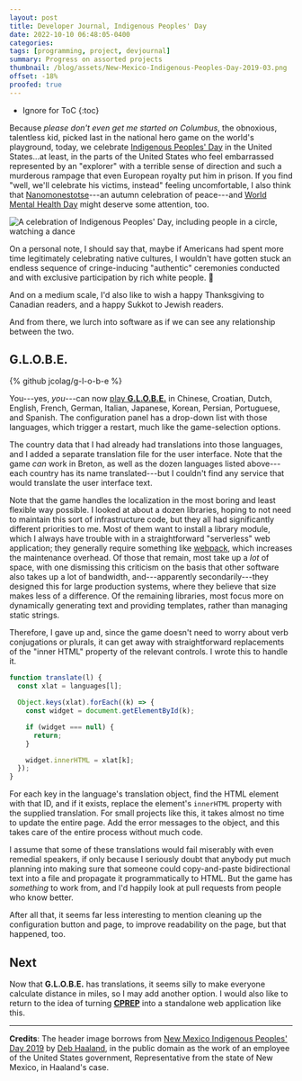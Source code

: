 ```yaml
---
layout: post
title: Developer Journal, Indigenous Peoples' Day
date: 2022-10-10 06:48:05-0400
categories:
tags: [programming, project, devjournal]
summary: Progress on assorted projects
thumbnail: /blog/assets/New-Mexico-Indigenous-Peoples-Day-2019-03.png
offset: -18%
proofed: true
---
```


* Ignore for ToC
{:toc}

Because *please don't even get me started on Columbus*, the obnoxious, talentless kid, picked last in the national hero game on the world's playground, today, we celebrate [Indigenous Peoples' Day](https://en.wikipedia.org/wiki/Indigenous_Peoples%27_Day) in the United States...at least, in the parts of the United States who feel embarrassed represented by an "explorer" with a terrible sense of direction and such a murderous rampage that even European royalty put him in prison.  If you find "well, we'll celebrate his victims, instead" feeling uncomfortable, I also think that [Nanomonestotse](https://en.wikipedia.org/wiki/Nanomonestotse)---an autumn celebration of peace---and [World Mental Health Day](https://en.wikipedia.org/wiki/World_Mental_Health_Day) might deserve some attention, too.

![A celebration of Indigenous Peoples' Day, including people in a circle, watching a dance](/blog/assets/New-Mexico-Indigenous-Peoples-Day-2019-03.png "If white people had participated in this in the '90s, I can promise that they'd all go home focused on the grass-less circle and arguing about crop circles...")

On a personal note, I should say that, maybe if Americans had spent more time legitimately celebrating native cultures, I wouldn't have gotten stuck an endless sequence of cringe-inducing "authentic" ceremonies conducted and with exclusive participation by rich white people. 😬

And on a medium scale, I'd also like to wish a happy Thanksgiving to Canadian readers, and a happy Sukkot to Jewish readers.

And from there, we lurch into software as if we can see any relationship between the two.

## G.L.O.B.E.

{% github jcolag/g-l-o-b-e %}

You---yes, *you*---can now [play **G.L.O.B.E.**](https://jcolag.github.io/g-l-o-b-e/) in Chinese, Croatian, Dutch, English, French, German, Italian, Japanese, Korean, Persian, Portuguese, and Spanish.  The configuration panel has a drop-down list with those languages, which trigger a restart, much like the game-selection options.

The country data that I had already had translations into those languages, and I added a separate translation file for the user interface.  Note that the game *can* work in Breton, as well as the dozen languages listed above---each country has its name translated---but I couldn't find any service that would translate the user interface text.

Note that the game handles the localization in the most boring and least flexible way possible.  I looked at about a dozen libraries, hoping to not need to maintain this sort of infrastructure code, but they all had significantly different priorities to me.  Most of them want to install a library module, which I always have trouble with in a straightforward "serverless" web application; they generally require something like [webpack](https://webpack.js.org/), which increases the maintenance overhead.  Of those that remain, most take up a *lot* of space, with one dismissing this criticism on the basis that other software also takes up a lot of bandwidth, and---apparently secondarily---they designed this for large production systems, where they believe that size makes less of a difference.  Of the remaining libraries, most focus more on dynamically generating text and providing templates, rather than managing static strings.

Therefore, I gave up and, since the game doesn't need to worry about verb conjugations or plurals, it can get away with straightforward replacements of the "inner HTML" property of the relevant controls.  I wrote this to handle it.

```javascript
function translate(l) {
  const xlat = languages[l];

  Object.keys(xlat).forEach((k) => {
    const widget = document.getElementById(k);

    if (widget === null) {
      return;
    }

    widget.innerHTML = xlat[k];
  });
}
```

For each key in the language's translation object, find the HTML element with that ID, and if it exists, replace the element's `innerHTML` property with the supplied translation.  For small projects like this, it takes almost no time to update the entire page.  Add the error messages to the object, and this takes care of the entire process without much code.

I assume that some of these translations would fail miserably with even remedial speakers, if only because I seriously doubt that anybody put much planning into making sure that someone could copy-and-paste bidirectional text into a file and propagate it programmatically to HTML.  But the game has *something* to work from, and I'd happily look at pull requests from people who know better.

After all that, it seems far less interesting to mention cleaning up the configuration button and page, to improve readability on the page, but that happened, too.

## Next

Now that **G.L.O.B.E.** has translations, it seems silly to make everyone calculate distance in miles, so I may add another option.  I would also like to return to the idea of turning [**CPREP**](https://github.com/jcolag/background-generator) into a standalone web application like this.

* * *

**Credits**:  The header image borrows from [New Mexico Indigenous Peoples' Day 2019](https://twitter.com/RepDebHaaland/status/1183894892214398977) by [Deb Haaland](https://twitter.com/RepDebHaaland), in the public domain as the work of an employee of the United States government, Representative from the state of New Mexico, in Haaland's case.
